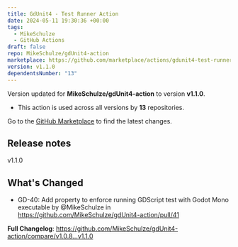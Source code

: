```yaml
---
title: GdUnit4 - Test Runner Action
date: 2024-05-11 19:30:36 +00:00
tags:
  - MikeSchulze
  - GitHub Actions
draft: false
repo: MikeSchulze/gdUnit4-action
marketplace: https://github.com/marketplace/actions/gdunit4-test-runner-action
version: v1.1.0
dependentsNumber: "13"
---
```



Version updated for **MikeSchulze/gdUnit4-action** to version **v1.1.0**.
- This action is used across all versions by **13** repositories.

Go to the [GitHub Marketplace](https://github.com/marketplace/actions/gdunit4-test-runner-action) to find the latest changes.

## Release notes

v1.1.0

<!-- Release notes generated using configuration in .github/release.yml at master -->

## What's Changed

* GD-40: Add property to enforce running GDScript test with Godot Mono executable by @MikeSchulze in https://github.com/MikeSchulze/gdUnit4-action/pull/41


**Full Changelog**: https://github.com/MikeSchulze/gdUnit4-action/compare/v1.0.8...v1.1.0
